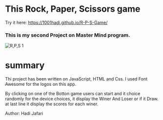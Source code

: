 # This Rock, Paper, Scissors game

Try it here: https://1001hadi.github.io/R-P-S-Game/

### This is my second Project on Master Mind program.

![R,P,S 1](https://user-images.githubusercontent.com/62669085/197292171-c882a126-cae5-4eb9-9b86-b799c45f3360.jpg)


# summary

Thi project has been written on JavaScript, HTML and Css.
I used Font Awesome for the logos on this app.

By clicking on one of the Botton game users can start and it choice randomly for the device choices, it display the Winer And Loser or if it Draw. at last line it display the scores for each winer.

Author: Hadi Jafari
